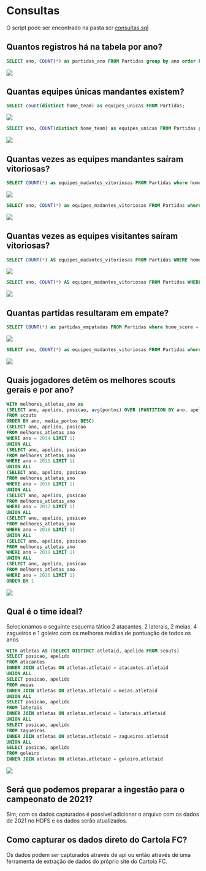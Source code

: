 # Consultas
O script pode ser encontrado na pasta scr [consultas.sql](https://github.com/Edher-Santos-EM/fiap-solution-sprint-1/blob/main/src/consultas.sql)

## Quantos registros há na tabela por ano?
```sql
SELECT ano, COUNT(*) as partidas_ano FROM Partidas group by ano order by ano;
```
<img src="./resultados/quantos_registros_ha_na_tabela_por_ano.png"></img>

##  Quantas equipes únicas mandantes existem?
```sql
SELECT count(distinct home_team) as equipes_unicas FROM Partidas;
```
<img src="./resultados/quantas_equipes_unicas_mandantes_existem.png"></img>

```sql
SELECT ano, COUNT(distinct home_team) as equipes_unicas FROM Partidas group by ano order by ano;
```
<img src="./resultados/quantas_equipes_unicas_mandantes_existem_por_ano.png"></img>

## Quantas vezes as equipes mandantes saíram vitoriosas?
```sql
SELECT COUNT(*) as equipes_madantes_vitoriosas FROM Partidas where home_score > away_score;
```
<img src="./resultados/quantas_vezes_as_equipes_mandantes_sairam_vitoriosas.png"></img>

```sql
SELECT ano, COUNT(*) as equipes_madantes_vitoriosas FROM Partidas where home_score > away_score group by ano order by ano;
```
<img src="./resultados/quantas_vezes_as_equipes_mandantes_sairam_vitoriosas_por_ano.png"></img>

## Quantas vezes as equipes visitantes saíram vitoriosas?
```sql
SELECT COUNT(*) AS equipes_madantes_vitoriosas FROM Partidas WHERE home_score < away_score;
```
<img src="./resultados/quantas_vezes_as_equipes_visitantes_sairam_vitoriosas.png"></img>

```sql
SELECT ano, COUNT(*) AS equipes_madantes_vitoriosas FROM Partidas WHERE home_score < away_score GROUP BY ano ORDER BY ano;
```
<img src="./resultados/quantas_vezes_as_equipes_visitantes_sairam_vitoriosas_por_ano.png"></img>

## Quantas partidas resultaram em empate?
```sql
SELECT COUNT(*) as partidas_empatadas FROM Partidas where home_score = away_score;
```
<img src="./resultados/quantos_registros_ha_na_tabela.png"></img>

```sql
SELECT ano, COUNT(*) as equipes_madantes_vitoriosas FROM Partidas where home_score = away_score group by ano order by ano;
```
<img src="./resultados/quantos_registros_ha_na_tabela_por_ano.png"></img>

## Quais jogadores detêm os melhores scouts gerais e por ano?

```sql
WITH melhores_atletas_ano as
(SELECT ano, apelido, posicao, avg(pontos) OVER (PARTITION BY ano, apelido) media_pontos
FROM scouts 
ORDER BY ano, media_pontos DESC)
(SELECT ano, apelido, posicao
FROM melhores_atletas_ano
WHERE ano = 2014 LIMIT 1)
UNION ALL
(SELECT ano, apelido, posicao
FROM melhores_atletas_ano
WHERE ano = 2015 LIMIT 1)
UNION ALL
(SELECT ano, apelido, posicao
FROM melhores_atletas_ano
WHERE ano = 2016 LIMIT 1)
UNION ALL
(SELECT ano, apelido, posicao
FROM melhores_atletas_ano
WHERE ano = 2017 LIMIT 1)
UNION ALL
(SELECT ano, apelido, posicao
FROM melhores_atletas_ano
WHERE ano = 2018 LIMIT 1)
UNION ALL
(SELECT ano, apelido, posicao
FROM melhores_atletas_ano
WHERE ano = 2019 LIMIT 1)
UNION ALL
(SELECT ano, apelido, posicao
FROM melhores_atletas_ano
WHERE ano = 2020 LIMIT 1)
ORDER BY 1
```

<img src="./resultados/quais_jogadores_detem_os_melhores_scouts_gerais_e_por_ano.png"></img>


## Qual é o time ideal?

Selecionamos o seguinte esquema tático 2 atacantes, 2 laterais, 2 meias, 4 zagueiros e 1 goleiro com os melhores médias de pontuação de todos os anos

```sql
WITH atletas AS (SELECT DISTINCT atletaid, apelido FROM scouts)
SELECT posicao, apelido 
FROM atacantes
INNER JOIN atletas ON atletas.atletaid = atacantes.atletaid 
UNION ALL 	
SELECT posicao, apelido 
FROM meias
INNER JOIN atletas ON atletas.atletaid = meias.atletaid 
UNION ALL 
SELECT posicao, apelido 
FROM laterais
INNER JOIN atletas ON atletas.atletaid = laterais.atletaid 
UNION ALL 
SELECT posicao, apelido 
FROM zagueiros
INNER JOIN atletas ON atletas.atletaid = zagueiros.atletaid 
UNION ALL 
SELECT posicao, apelido 
FROM goleiro
INNER JOIN atletas ON atletas.atletaid = goleiro.atletaid 
```
<img src="./resultados/qual_e_o_time_ideal.png"></img>


## Será que podemos preparar a ingestão para o campeonato de 2021?
Sim, com os dados capturados é possível adicionar o arquivo com os dados de 2021 no HDFS e os dados serão atualizados.

## Como capturar os dados direto do Cartola FC?
Os dados podem ser capturados através de api ou então através de uma ferramenta de extração de dados do próprio site do Cartola FC.